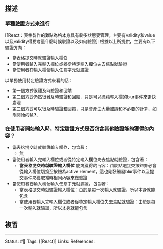 ## 描述


### 單種驗證方式來進行


[[React：表格製作的難點為格本身具有較多狀態要管理，主要有validity和value以及validity得要考量什麼時候驗證以及如何驗證]]
根據以上所提供，主要有以下驗證方向：
- 當表格提交時就驗證輸入欄位
- 當使用者輸入完輸入欄位或者從特定輸入欄位失去焦點就驗證
- 當使用者在輸入欄位輸入任意字元就驗證


以單獨使用特定驗證方式來看的話：
- 第一個方式很難及時驗證和回饋
- 第二個方式仍然很難及時驗證和回饋，只是可以憑藉輸入欄的blur事件來更快處理
- 第三個方式可以很及時驗證和回饋，只是會產生大量錯誤和不必要的計算，如剛開始的輸入


### 在使用者開始輸入時，特定驗證方式是否包含其他驗證能夠獲得的內容？

- 當表格提交時就驗證輸入欄位，包含著：
	- 無
- 當使用者輸入完輸入欄位或者從特定輸入欄位失去焦點就驗證，包含著：
	- **當表格提交時就驗證輸入欄位** 能夠獲得的內容：由於點選提交按鈕勢必會從輸入欄位切換至按鈕為active element，這也剛好觸發blur事件以及提交事件來獲取當時相同內容來做驗證
- 當使用者在輸入欄位輸入任意字元就驗證，包含著：
	- 當表格提交時就驗證輸入欄位：由於是每一次輸入就驗證，所以本身就能包含
	- 當使用者輸入完輸入欄位或者從特定輸入欄位失去焦點就驗證：由於是每一次輸入就驗證，所以本身就能包含


## 複習

---
Status: #🌱 
Tags:
[[React]]
Links:
References: